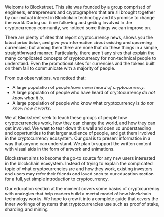 Welcome to Blockstreet. This site was founded by a group comprised of engineers, entrepreneurs and cryptographers that are all brought together by our mutual interest in Blockchain technology and its promise to change the world. During our time following and getting involved in the cryptocurrency community, we noticed some things we can improve on.

There are plenty of sites that report cryptocurrency news, shows you the latest price ticker, and give you information about existing and upcoming currencies; but among them there are none that do these things in a simple, straightforward manner. Particularly, there aren't any sites that explain the many complicated concepts of cryptocurrency for non-technical people to understand. Even the promotional sites for currencies and the tokens built on them fail to communicate with a majority of people.

From our observations, we noticed that:
* A large population of people _have never heard of cryptocurrency._
* A large population of people who have heard of cryptocurrency _do not know what it is._
* A large population of people who know what cryptocurrency is _do not know how it works._

We at Blockstreet seek to teach these groups of people how cryptocurrencies work, how they can change the world, and how they can get involved. We want to tear down this wall and open up understanding and opportunities to that larger audience of people, and get them involved in the cryptocurrency ecosystem. Our goal is to present information in a way that anyone can understand. We plan to support the written content with visual aids in the form of artwork and animations.

Blockstreet aims to become the go-to source for any new users interested in the blockchain ecosystem. Instead of trying to explain the complicated topic of what cryptocurrencies are and how they work, existing investors and users may refer their friends and loved ones to our education section for a full, yet simple introduction to cryptocurrency.

Our education section at the moment covers some basics of cryptocurrency with analogies that help readers build a mental model of how blockchain technology works. We hope to grow it into a complete guide that covers the inner workings of systems that cryptocurrencies use such as proof of stake, sharding, and mining.
